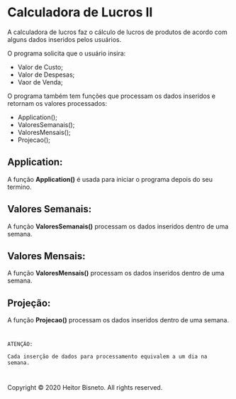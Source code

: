 # Calculadora de Lucros II

A calculadora de lucros faz o cálculo de lucros de produtos de acordo com alguns dados inseridos pelos usuários.

O programa solicita que o usuário insira:

- Valor de Custo;
- Valor de Despesas;
- Vaor de Venda;

O programa também tem funções que processam os dados inseridos e retornam os valores processados:

- Application();
- ValoresSemanais();
- ValoresMensais();
- Projecao();

## Application:
A função **Application()** é usada para iniciar o programa depois do seu termino.

## Valores Semanais:
A função **ValoresSemanais()** processam os dados inseridos dentro de uma semana.

## Valores Mensais:
A função **ValoresMensais()** processam os dados inseridos dentro de uma semana.

## Projeção:
A função **Projecao()** processam os dados inseridos dentro de uma semana.

#

```
ATENÇÃO:

Cada inserção de dados para processamento equivalem a um dia na semana.
```

#

Copyright © 2020 Heitor Bisneto. All rights reserved.